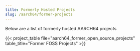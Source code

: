 ```yaml
---
title: Formerly Hosted Projects
slug: /aarch64/former-projects
---
```


Below are a list of formerly hosted AARCH64 projects

{{< project_table file="aarch64_former_open_source_projects" table_title="Former FOSS Projects" >}}